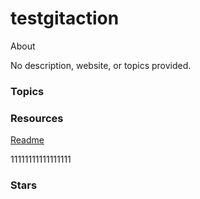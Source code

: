 # testgitaction

 About

No description, website, or topics provided.

### Topics

### Resources

[ Readme](https://github.com/kexi292/testgitaction#readme)

11111111111111111

### Stars
